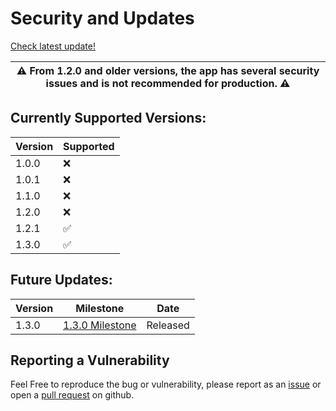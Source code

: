 # Security and Updates

[Check latest update!](https://github.com/Alask-Code/Developer-Preview/releases/latest)

| :warning: From 1.2.0 and older versions, the app has several security issues and is not recommended for production. :warning: |
| ----------------------------------------------------------------------------------------------------------------------------- |

## Currently Supported Versions:
| Version | Supported          |
| ------- | ------------------ |
| 1.0.0 | :x:                  |
| 1.0.1 | :x:                  |
| 1.1.0 | :x:                  |
| 1.2.0 | :x:                  | 
| 1.2.1 | :white_check_mark:   |
| 1.3.0 | :white_check_mark:   |

## Future Updates:
| Version | Milestone                                                                      | Date             |
| ------- | ------------------------------------------------------------------------------ | ---------------- |
|  1.3.0  | [1.3.0 Milestone](https://github.com/Alask-Code/Developer-Preview/milestone/1) | Released         |


## Reporting a Vulnerability
Feel Free to reproduce the bug or vulnerability, please report as an [issue](https://github.com/Alask-Code/Developer-Preview/issues) or open a [pull request](https://github.com/Alask-Code/Developer-Preview/pulls) on github.
